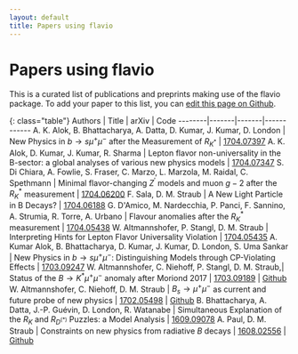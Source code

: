 ```yaml
---
layout: default
title: Papers using flavio
---
```


# Papers using flavio

This is a curated list of publications and preprints making use of the flavio package. To add your paper to this list, you can [edit this page on Github](https://github.com/flav-io/flav-io.github.io/blob/master/papers.md).


{: class="table"}
Authors | Title | arXiv | Code
--------|-------|-------|------------
A. K. Alok, B. Bhattacharya, A. Datta, D. Kumar, J. Kumar, D. London | New Physics in $b \rightarrow s \mu^+ \mu^-$ after the Measurement of $R_{K^*}$ | [1704.07397](https://arxiv.org/abs/1704.07397)
A. K. Alok, D. Kumar, J. Kumar, R. Sharma | Lepton flavor non-universality in the B-sector: a global analyses of various new physics models | [1704.07347](https://arxiv.org/abs/1704.07347)
S. Di Chiara, A. Fowlie, S. Fraser, C. Marzo, L. Marzola, M. Raidal, C. Spethmann | Minimal flavor-changing $Z^\prime$ models and muon $g-2$ after the $R_K^\ast$ measurement | [1704.06200](https://arxiv.org/abs/1704.06200)
F. Sala, D. M. Straub | A New Light Particle in B Decays? | [1704.06188](https://www.arxiv.org/abs/1704.06188)
G. D'Amico, M. Nardecchia, P. Panci, F. Sannino, A. Strumia, R. Torre, A. Urbano | Flavour anomalies after the $R_K^\ast$ measurement | [1704.05438](https://arxiv.org/abs/1704.05438)
W. Altmannshofer, P. Stangl, D. M. Straub | Interpreting Hints for Lepton Flavor Universality  Violation | [1704.05435](https://www.arxiv.org/abs/1704.05435)
A. Kumar Alok, B. Bhattacharya, D. Kumar, J. Kumar, D. London, S. Uma Sankar | New Physics in $b \rightarrow s \mu^+ \mu^-$: Distinguishing Models through CP-Violating Effects | [1703.09247](https://arxiv.org/abs/1703.09247)
W. Altmannshofer, C. Niehoff, P. Stangl, D. M. Straub,| Status of the $B\to K^\ast\mu^+\mu^-$ anomaly after Moriond 2017 | [1703.09189](https://www.arxiv.org/abs/1703.09189) | [Github](https://github.com/DavidMStraub/paper-bkstarmumu-anss)
W. Altmannshofer, C. Niehoff, D. M. Straub | $B_s\to\mu^+\mu^-$ as current and future probe of new physics | [1702.05498](https://www.arxiv.org/abs/1702.05498) | [Github](https://github.com/DavidMStraub/paper-bsmumu-ans)
B. Bhattacharya, A. Datta, J.-P. Guévin, D. London, R. Watanabe | Simultaneous Explanation of the $R_K$ and $R_{D^{(\ast)}}$ Puzzles: a Model Analysis | [1609.09078](https://arxiv.org/abs/1609.09078)
A. Paul, D. M. Straub | Constraints on new physics from radiative $B$ decays | [1608.02556](https://www.arxiv.org/abs/1608.02556) | [Github](https://github.com/DavidMStraub/paper-bvgamma-ps)
